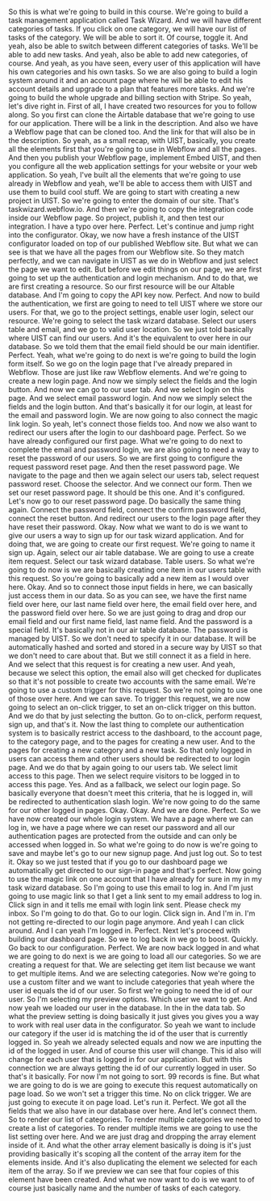 So this is what we're going to build in this course. We're going to build a task management application called Task Wizard. And we will have different categories of tasks. If you click on one category, we will have our list of tasks of the category. We will be able to sort it. Of course, toggle it. And yeah, also be able to switch between different categories of tasks. We'll be able to add new tasks. And yeah, also be able to add new categories, of course. And yeah, as you have seen, every user of this application will have his own categories and his own tasks. So we are also going to build a login system around it and an account page where he will be able to edit his account details and upgrade to a plan that features more tasks. And we're going to build the whole upgrade and billing section with Stripe. So yeah, let's dive right in. First of all, I have created two resources for you to follow along. So you first can clone the Airtable database that we're going to use for our application. There will be a link in the description. And also we have a Webflow page that can be cloned too. And the link for that will also be in the description. So yeah, as a small recap, with UIST, basically, you create all the elements first that you're going to use in Webflow and all the pages. And then you publish your Webflow page, implement Embed UIST, and then you configure all the web application settings for your website or your web application. So yeah, I've built all the elements that we're going to use already in Webflow and yeah, we'll be able to access them with UIST and use them to build cool stuff. We are going to start with creating a new project in UIST. So we're going to enter the domain of our site. That's taskwizard.webflow.io. And then we're going to copy the integration code inside our Webflow page. So project, publish it, and then test our integration. I have a typo over here. Perfect. Let's continue and jump right into the configurator. Okay, we now have a fresh instance of the UIST configurator loaded on top of our published Webflow site. But what we can see is that we have all the pages from our Webflow site. So they match perfectly, and we can navigate in UIST as we do in Webflow and just select the page we want to edit. But before we edit things on our page, we are first going to set up the authentication and login mechanism. And to do that, we are first creating a resource. So our first resource will be our Altable database. And I'm going to copy the API key now. Perfect. And now to build the authentication, we first are going to need to tell UIST where we store our users. For that, we go to the project settings, enable user login, select our resource. We're going to select the task wizard database. Select our users table and email, and we go to valid user location. So we just told basically where UIST can find our users. And it's the equivalent to over here in our database. So we told them that the email field should be our main identifier. Perfect. Yeah, what we're going to do next is we're going to build the login form itself. So we go on the login page that I've already prepared in Webflow. Those are just like raw Webflow elements. And we're going to create a new login page. And now we simply select the fields and the login button. And now we can go to our user tab. And we select login on this page. And we select email password login. And now we simply select the fields and the login button. And that's basically it for our login, at least for the email and password login. We are now going to also connect the magic link login. So yeah, let's connect those fields too. And now we also want to redirect our users after the login to our dashboard page. Perfect. So we have already configured our first page. What we're going to do next to complete the email and password login, we are also going to need a way to reset the password of our users. So we are first going to configure the request password reset page. And then the reset password page. We navigate to the page and then we again select our users tab, select request password reset. Choose the selector. And we connect our form. Then we set our reset password page. It should be this one. And it's configured. Let's now go to our reset password page. Do basically the same thing again. Connect the password field, connect the confirm password field, connect the reset button. And redirect our users to the login page after they have reset their password. Okay. Now what we want to do is we want to give our users a way to sign up for our task wizard application. And for doing that, we are going to create our first request. We're going to name it sign up. Again, select our air table database. We are going to use a create item request. Select our task wizard database. Table users. So what we're going to do now is we are basically creating one item in our users table with this request. So you're going to basically add a new item as I would over here. Okay. And so to connect those input fields in here, we can basically just access them in our data. So as you can see, we have the first name field over here, our last name field over here, the email field over here, and the password field over here. So we are just going to drag and drop our email field and our first name field, last name field. And the password is a special field. It's basically not in our air table database. The password is managed by UIST. So we don't need to specify it in our database. It will be automatically hashed and sorted and stored in a secure way by UIST so that we don't need to care about that. But we still connect it as a field in here. And we select that this request is for creating a new user. And yeah, because we select this option, the email also will get checked for duplicates so that it's not possible to create two accounts with the same email. We're going to use a custom trigger for this request. So we're not going to use one of those over here. And we can save. To trigger this request, we are now going to select an on-click trigger, to set an on-click trigger on this button. And we do that by just selecting the button. Go to on-click, perform request, sign up, and that's it. Now the last thing to complete our authentication system is to basically restrict access to the dashboard, to the account page, to the category page, and to the pages for creating a new user. And to the pages for creating a new category and a new task. So that only logged in users can access them and other users should be redirected to our login page. And we do that by again going to our users tab. We select limit access to this page. Then we select require visitors to be logged in to access this page. Yes. And as a fallback, we select our login page. So basically everyone that doesn't meet this criteria, that he is logged in, will be redirected to authentication slash login. We're now going to do the same for our other logged in pages. Okay. Okay. And we are done. Perfect. So we have now created our whole login system. We have a page where we can log in, we have a page where we can reset our password and all our authentication pages are protected from the outside and can only be accessed when logged in. So what we're going to do now is we're going to save and maybe let's go to our new signup page. And just log out. So to test it. Okay so we just tested that if you go to our dashboard page we automatically get directed to our sign-in page and that's perfect. Now going to use the magic link on one account that I have already for sure in my in my task wizard database. So I'm going to use this email to log in. And I'm just going to use magic link so that I get a link sent to my email address to log in. Click sign in and it tells me email with login link sent. Please check my inbox. So I'm going to do that. Go to our login. Click sign in. And I'm in. I'm not getting re-directed to our login page anymore. And yeah I can click around. And I can yeah I'm logged in. Perfect. Next let's proceed with building our dashboard page. So we to log back in we go to boost. Quickly. Go back to our configuration. Perfect. We are now back logged in and what we are going to do next is we are going to load all our categories. So we are creating a request for that. We are selecting get item list because we want to get multiple items. And we are selecting categories. Now we're going to use a custom filter and we want to include categories that yeah where the user id equals the id of our user. So first we're going to need the id of our user. So I'm selecting my preview options. Which user we want to get. And now yeah we loaded our user in the database. In the in the data tab. So what the preview setting is doing basically it just gives you gives you a way to work with real user data in the configurator. So yeah we want to include our category if the user id is matching the id of the user that is currently logged in. So yeah we already selected equals and now we are inputting the id of the logged in user. And of course this user will change. This id also will change for each user that is logged in for our application. But with this connection we are always getting the id of our currently logged in user. So that's it basically. For now I'm not going to sort. 99 records is fine. But what we are going to do is we are going to execute this request automatically on page load. So we won't set a trigger this time. No on click trigger. We are just going to execute it on page load. Let's run it. Perfect. We got all the fields that we also have in our database over here. And let's connect them. So to render our list of categories. To render multiple categories we need to create a list of categories. To render multiple items we are going to use the list setting over here. And we are just drag and dropping the array element inside of it. And what the other array element basically is doing is it's just providing basically it's scoping all the content of the array item for the elements inside. And it's also duplicating the element we selected for each item of the array. So if we preview we can see that four copies of this element have been created. And what we now want to do is we want to of course just basically name and the number of tasks of each category.